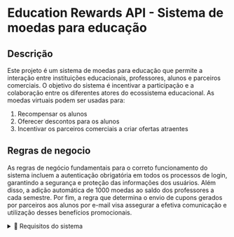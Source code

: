 # Education Rewards API - Sistema de moedas para educação

## Descrição

Este projeto é um sistema de moedas para educação que permite a interação entre instituições educacionais, professores, alunos e parceiros comerciais. O objetivo do sistema é incentivar a participação e a colaboração entre os diferentes atores do ecossistema educacional. As moedas virtuais podem ser usadas para:

1. Recompensar os alunos
2. Oferecer descontos para os alunos
3. Incentivar os parceiros comerciais a criar ofertas atraentes


## Regras de negocio

As regras de negócio fundamentais para o correto funcionamento do sistema incluem a autenticação obrigatória em todos os processos de login, garantindo a segurança e proteção das informações dos usuários. Além disso, a adição automática de 1000 moedas ao saldo dos professores a cada semestre. Por fim, a regra que determina o envio de cupons gerados por parceiros aos alunos por e-mail visa assegurar a efetiva comunicação e utilização desses benefícios promocionais.

<details>
    <summary>📝 Requisitos do sistema</summary>
    - I1 -> Eu como Intituição gostaria de exportar .csv para cadastro de professores.
    - I2 -> Eu como Intituição gostaria de destivar uma conta professor.
    - U1 -> Eu como usuário gostaria de fazer cadastro.
    - U2 -> Eu como Usuário gostaria de fazer login.
    - U3 -> Eu como Usuário gostaria de ver a conta
    - U4 -> Eu como Usuário gostaria de deletar a conta.
    - U5 -> Eu como Usuário gostaria de editar as informações de conta.
    - C1 -> Eu como Cliente gostaria de ver meu Saldo de moedas.
    - C2 -> Eu como Cliente gostaria de ver meu historico e extrato.
    - P1 -> Eu como Professor gostaria de fazer transferencias aos meus alunos.
    - A1 -> Eu como Aluno gostaria de comprar Ofertas.
    - A2 -> Eu como Aluno gostaria de ver Cupom.
    - Pa1 -> Eu como Parceiro gostaria de criar Oferta.
    - Pa2 -> Eu como Parceiro gostaria de verificar se um Cupom é válido.
    - Pa3 -> Eu como Parceiro gostaria tornar Cupom invalido.
<details>
  
### [Diagramas](./docs/docs.md/#diagramas)

#### [Back](#sumário)
